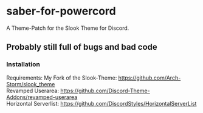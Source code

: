 # saber-for-powercord
A Theme-Patch for the Slook Theme for Discord.

## Probably still full of bugs and bad code

### Installation

Requirements: 
My Fork of the Slook-Theme: https://github.com/Arch-Storm/slook_theme <br/>
Revamped Userarea: https://github.com/Discord-Theme-Addons/revamped-userarea <br/>
Horizontal Serverlist: https://github.com/DiscordStyles/HorizontalServerList <br/>
